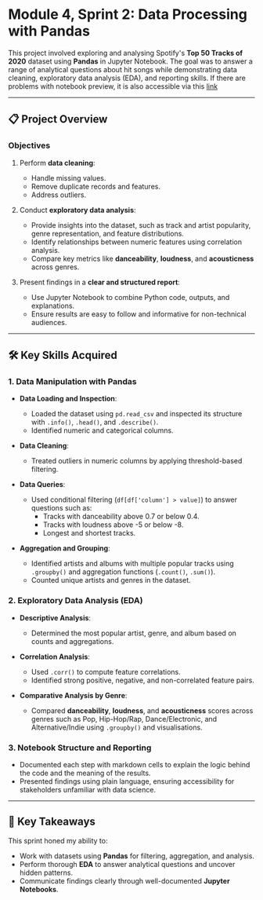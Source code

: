# Module 4, Sprint 2: Data Processing with Pandas

This project involved exploring and analysing Spotify's **Top 50 Tracks of 2020** dataset using **Pandas** in Jupyter Notebook. The goal was to answer a range of analytical questions about hit songs while demonstrating data cleaning, exploratory data analysis (EDA), and reporting skills. If there are problems with notebook preview, it is also accessible via this [link](https://drive.google.com/file/d/1ezh3IN8l7trPYcxkYgi7x4n2bDce3iSU/view?usp=sharing)

---

## 📋 Project Overview

### Objectives
1. Perform **data cleaning**:
   - Handle missing values.
   - Remove duplicate records and features.
   - Address outliers.

2. Conduct **exploratory data analysis**:
   - Provide insights into the dataset, such as track and artist popularity, genre representation, and feature distributions.
   - Identify relationships between numeric features using correlation analysis.
   - Compare key metrics like **danceability**, **loudness**, and **acousticness** across genres.

3. Present findings in a **clear and structured report**:
   - Use Jupyter Notebook to combine Python code, outputs, and explanations.
   - Ensure results are easy to follow and informative for non-technical audiences.

---

## 🛠️ Key Skills Acquired

### 1. **Data Manipulation with Pandas**
- **Data Loading and Inspection**:
  - Loaded the dataset using `pd.read_csv` and inspected its structure with `.info()`, `.head()`, and `.describe()`.
  - Identified numeric and categorical columns.

- **Data Cleaning**:
  - Treated outliers in numeric columns by applying threshold-based filtering.

- **Data Queries**:
  - Used conditional filtering (`df[df['column'] > value]`) to answer questions such as:
    - Tracks with danceability above 0.7 or below 0.4.
    - Tracks with loudness above -5 or below -8.
    - Longest and shortest tracks.

- **Aggregation and Grouping**:
  - Identified artists and albums with multiple popular tracks using `.groupby()` and aggregation functions (`.count()`, `.sum()`).
  - Counted unique artists and genres in the dataset.

### 2. **Exploratory Data Analysis (EDA)**
- **Descriptive Analysis**:
  - Determined the most popular artist, genre, and album based on counts and aggregations.

- **Correlation Analysis**:
  - Used `.corr()` to compute feature correlations.
  - Identified strong positive, negative, and non-correlated feature pairs.

- **Comparative Analysis by Genre**:
  - Compared **danceability**, **loudness**, and **acousticness** scores across genres such as Pop, Hip-Hop/Rap, Dance/Electronic, and Alternative/Indie using `.groupby()` and visualisations.

### 3. **Notebook Structure and Reporting**
  - Documented each step with markdown cells to explain the logic behind the code and the meaning of the results.
  - Presented findings using plain language, ensuring accessibility for stakeholders unfamiliar with data science.

---

## 🌟 Key Takeaways

This sprint honed my ability to:
- Work with datasets using **Pandas** for filtering, aggregation, and analysis.
- Perform thorough **EDA** to answer analytical questions and uncover hidden patterns.
- Communicate findings clearly through well-documented **Jupyter Notebooks**.


